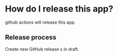 # How do I release this app?

github actions will release this app.

## Release process

Create new GitHub release s in draft.
